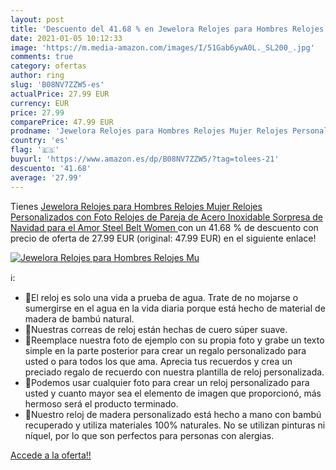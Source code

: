 ```yaml
---
layout: post
title: 'Descuento del 41.68 % en Jewelora Relojes para Hombres Relojes Mu'
date: 2021-01-05 10:12:33
image: 'https://m.media-amazon.com/images/I/51Gab6ywA0L._SL200_.jpg'
comments: true
category: ofertas
author: ring
slug: 'B08NV7ZZW5-es'
actualPrice: 27.99 EUR
currency: EUR
price: 27.99
comparePrice: 47.99 EUR
prodname: 'Jewelora Relojes para Hombres Relojes Mujer Relojes Personalizados con Foto Relojes de Pareja de Acero Inoxidable Sorpresa de Navidad para el Amor  Steel Belt  Women '
country: 'es'
flag: '🇪🇸'
buyurl: 'https://www.amazon.es/dp/B08NV7ZZW5/?tag=tolees-21'
descuento: '41.68'
average: '27.99'
---
```


Tienes [Jewelora Relojes para Hombres Relojes Mujer Relojes Personalizados con Foto Relojes de Pareja de Acero Inoxidable Sorpresa de Navidad para el Amor  Steel Belt  Women ](https://www.amazon.es/dp/B08NV7ZZW5/?tag=tolees-21) con un 41.68 % de descuento con precio de oferta de 27.99 EUR (original: 47.99 EUR) en el siguiente enlace!

[![Jewelora Relojes para Hombres Relojes Mu](https://m.media-amazon.com/images/I/51Gab6ywA0L._SL200_.jpg)](https://www.amazon.es/dp/B08NV7ZZW5/?tag=tolees-21)

ℹ️:

- 💖El reloj es solo una vida a prueba de agua. Trate de no mojarse o sumergirse en el agua en la vida diaria porque está hecho de material de madera de bambú natural.
- 💖Nuestras correas de reloj están hechas de cuero súper suave.
- 💖Reemplace nuestra foto de ejemplo con su propia foto y grabe un texto simple en la parte posterior para crear un regalo personalizado para usted o para todos los que ama. Aprecia tus recuerdos y crea un preciado regalo de recuerdo con nuestra plantilla de reloj personalizada.
- 💖Podemos usar cualquier foto para crear un reloj personalizado para usted y cuanto mayor sea el elemento de imagen que proporcionó, más hermoso será el producto terminado.
- 💖Nuestro reloj de madera personalizado está hecho a mano con bambú recuperado y utiliza materiales 100% naturales. No se utilizan pinturas ni níquel, por lo que son perfectos para personas con alergias.

[Accede a la oferta!!](https://www.amazon.es/dp/B08NV7ZZW5/?tag=tolees-21)
